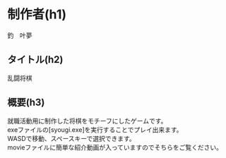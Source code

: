 # 制作者(h1)
釣　叶夢

## タイトル(h2)
乱闘将棋

## 概要(h3)
就職活動用に制作した将棋をモチーフにしたゲームです。 <br>
exeファイルの[syougi.exe]を実行することでプレイ出来ます。 <br>
WASDで移動、スペースキーで選択できます。 <br>
movieファイルに簡単な紹介動画が入っていますのでそちらをご覧ください。<br>
